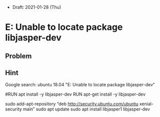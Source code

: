 * Draft: 2021-01-28 (Thu)

# E: Unable to locate package libjasper-dev

## Problem



## Hint

Google search: ubuntu 18.04 "E: Unable to locate package libjasper-dev"



#RUN apt install -y  libjasper-dev
RUN apt-get install -y  libjasper-dev

sudo add-apt-repository “deb http://security.ubuntu.com/ubuntu xenial-security main”
sudo apt update
sudo apt install libjasper1 libjasper-dev